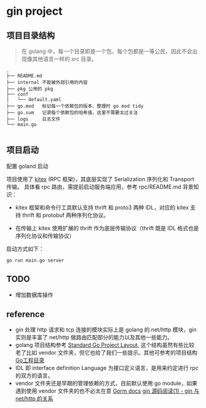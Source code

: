 # gin project

## 项目目录结构

> 在 golang 中，每一个目录即是一个包，每个包都是一等公民，因此不会出现像其他语言一样的 src 目录。

```plain
.
├── README.md
├── internal 不能被外部引用的内容
├── pkg 公用的 pkg
├── conf
│   └── default.yaml
├── go.mod   标记每一个依赖包的版本，整理时 go mod tidy 
├── go.sum   记录每个依赖包的哈希值，这里不需要太过关注
├── logs     日志文件
└── main.go 
    
```

## 项目启动
配置 goland 启动

项目使用了 [kitex](https://www.cloudwego.io/zh/docs/kitex/overview/) (RPC 框架)，其底层实现了 Serialization 序列化和 Transport 传输。
具体看 rpc 路由，需提前启动服务端应用，参考 rpc/README.md 
背景知识：
- kitex 框架和命令行工具默认支持 thrift 和 proto3 两种 IDL，对应的 kitex 支持 thrift 和 protobuf 两种序列化协议。 
  
- 在传输上 kitex 使用扩展的 thrift 作为底层传输协议（thrift 既是 IDL 格式也是序列化协议和传输协议）

启动方式如下：
```golang
go run main.go server
```

## TODO

- 增加数据库操作

## reference
- gin 处理 http 请求和 tcp 连接的模块实际上是 golang 的 net/http 模块，gin 实则是丰富了 net/http 做路由匹配部分的能力以及其他一些能力。 
- golang 项目结构参考 [Standard Go Project Layout](https://github.com/golang-standards/project-layout/blob/master/README_zh.md),
    这个结构虽然有些比较老了比如 vendor 文件夹，但它也给了我们一些提示。其他可参考的项目结构[Go工程目录](https://blog.csdn.net/hezhanran/article/details/122056826)
- IDL 即 interface definition Language 为接口定义语言，是用来约定进行 rpc 的双方的语言。
- vendor 文件夹还是早期的管理依赖的方式，目前默认使用 go module，如果遇到使用 vendor 文件夹的也不必太在意
[Gorm docs](https://gorm.io/zh_CN/docs)
[gin 源码阅读(1) - gin 与 net/http 的关系](https://www.cnblogs.com/457220157-FTD/p/15331188.html)

